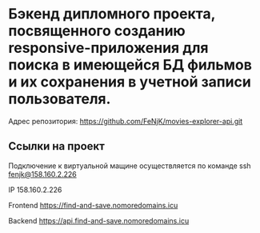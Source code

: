 # Бэкенд дипломного проекта, посвященного созданию responsive-приложения для поиска в имеющейся БД фильмов и их сохранения в учетной записи пользователя. 

Адрес репозитория: https://github.com/FeNjK/movies-explorer-api.git

## Ссылки на проект

Подключение к виртуальной мащине осуществляется по команде ssh fenjk@158.160.2.226

IP 158.160.2.226

Frontend https://find-and-save.nomoredomains.icu

Backend https://api.find-and-save.nomoredomains.icu